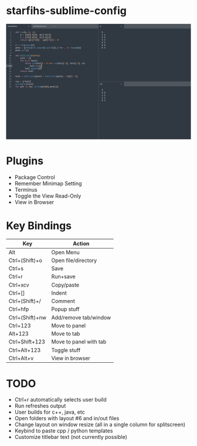 # starfihs-sublime-config

![image](sample.png)

# Plugins
- Package Control
- Remember Minimap Setting
- Terminus
- Toggle the View Read-Only
- View in Browser

# Key Bindings
| Key             | Action                 |
| --------------- | ---------------------- |
| Alt             | Open Menu              |
| Ctrl+(Shift)+o  | Open file/directory    |
| Ctrl+s          | Save                   |
| Ctrl+r          | Run+save               |
| Ctrl+xcv        | Copy/paste             |
| Ctrl+[]         | Indent                 |
| Ctrl+(Shift)+/  | Comment                |
| Ctrl+hfp        | Popup stuff            |
| Ctrl+(Shift)+nw | Add/remove tab/window  |
| Ctrl+123        | Move to panel          |
| Alt+123         | Move to tab            |
| Ctrl+Shift+123  | Move to panel with tab |
| Ctrl+Alt+123    | Toggle stuff           |
| Ctrl+Alt+v      | View in browser        |

# TODO
- Ctrl+r automatically selects user build
- Run refreshes output
- User builds for c++, java, etc
- Open folders with layout #6 and in/out files
- Change layout on window resize (all in a single column for splitscreen)
- Keybind to paste cpp / python templates
- Customize titlebar text (not currently possible)

